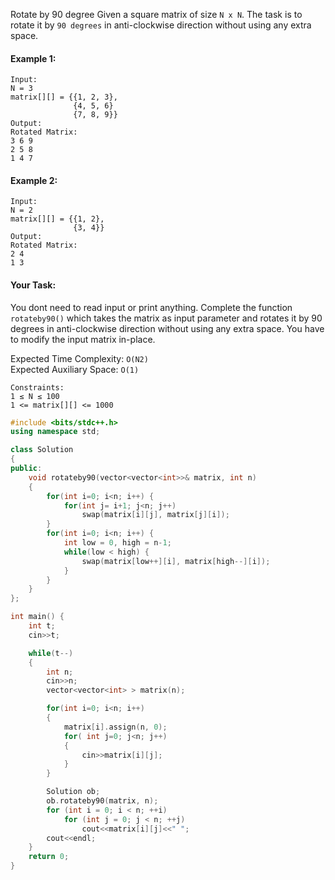Rotate by 90 degree
Given a square matrix of size `N x N`. The task is to rotate it by `90 degrees` in anti-clockwise direction without using any extra space.

#### Example 1:

```
Input:
N = 3
matrix[][] = {{1, 2, 3},
              {4, 5, 6}
              {7, 8, 9}}
Output:
Rotated Matrix:
3 6 9
2 5 8
1 4 7
```

#### Example 2:

```
Input:
N = 2
matrix[][] = {{1, 2},
              {3, 4}}
Output:
Rotated Matrix:
2 4
1 3
```

#### Your Task:

You dont need to read input or print anything. Complete the function `rotateby90()` which takes the matrix as input parameter and rotates it by 90 degrees in anti-clockwise direction without using any extra space. You have to modify the input matrix in-place.

Expected Time Complexity: `O(N2)`  
Expected Auxiliary Space: `O(1)`

```
Constraints:
1 ≤ N ≤ 100
1 <= matrix[][] <= 1000
```

```c++
#include <bits/stdc++.h>
using namespace std;

class Solution
{
public:
    void rotateby90(vector<vector<int>>& matrix, int n)
    {
        for(int i=0; i<n; i++) {
            for(int j= i+1; j<n; j++)
                swap(matrix[i][j], matrix[j][i]);
        }
        for(int i=0; i<n; i++) {
            int low = 0, high = n-1;
            while(low < high) {
                swap(matrix[low++][i], matrix[high--][i]);
            }
        }
    }
};

int main() {
    int t;
    cin>>t;

    while(t--)
    {
        int n;
        cin>>n;
        vector<vector<int> > matrix(n);

        for(int i=0; i<n; i++)
        {
            matrix[i].assign(n, 0);
            for( int j=0; j<n; j++)
            {
                cin>>matrix[i][j];
            }
        }

        Solution ob;
        ob.rotateby90(matrix, n);
        for (int i = 0; i < n; ++i)
            for (int j = 0; j < n; ++j)
                cout<<matrix[i][j]<<" ";
        cout<<endl;
    }
    return 0;
}
```
